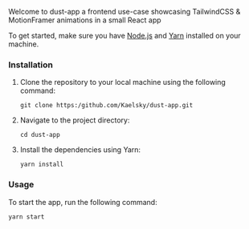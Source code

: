 Welcome to dust-app a frontend use-case showcasing TailwindCSS & MotionFramer animations in a small React app

To get started, make sure you have [Node.js](https://nodejs.org/) and [Yarn](https://yarnpkg.com/) installed on your machine.

### Installation

1.  Clone the repository to your local machine using the following command:

    ```
    git clone https:/github.com/Kaelsky/dust-app.git
    ```

2.  Navigate to the project directory:

    ```
    cd dust-app
    ```

3.  Install the dependencies using Yarn:

    ```
    yarn install
    ```

### Usage

To start the app, run the following command:

```
yarn start
```
